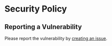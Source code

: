 # Security Policy

## Reporting a Vulnerability

Please report the vulnerability by [creating an issue](https://github.com/hongbo-miao/hongbomiao.com/security/advisories).
